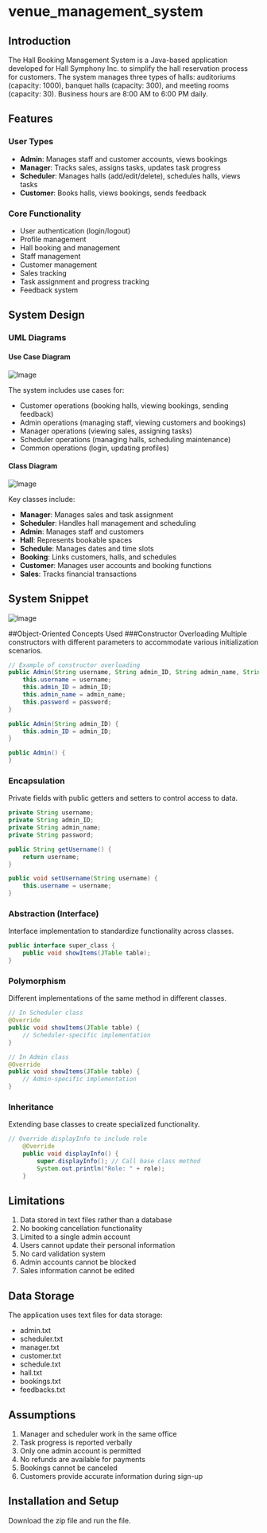 # venue_management_system

## Introduction
The Hall Booking Management System is a Java-based application developed for Hall Symphony Inc. to simplify the hall reservation process for customers. The system manages three types of halls: auditoriums (capacity: 1000), banquet halls (capacity: 300), and meeting rooms (capacity: 30). Business hours are 8:00 AM to 6:00 PM daily.

## Features

### User Types
- **Admin**: Manages staff and customer accounts, views bookings
- **Manager**: Tracks sales, assigns tasks, updates task progress
- **Scheduler**: Manages halls (add/edit/delete), schedules halls, views tasks
- **Customer**: Books halls, views bookings, sends feedback

### Core Functionality
- User authentication (login/logout)
- Profile management
- Hall booking and management
- Staff management
- Customer management
- Sales tracking
- Task assignment and progress tracking
- Feedback system

## System Design

### UML Diagrams

#### Use Case Diagram
![Image](https://github.com/user-attachments/assets/f69f3b88-7457-47c9-9e78-80585386a398)

The system includes use cases for:
- Customer operations (booking halls, viewing bookings, sending feedback)
- Admin operations (managing staff, viewing customers and bookings)
- Manager operations (viewing sales, assigning tasks)
- Scheduler operations (managing halls, scheduling maintenance)
- Common operations (login, updating profiles)

#### Class Diagram
![Image](https://github.com/user-attachments/assets/e2ffb074-2176-4dc5-90d9-3d3fe464d449)

Key classes include:
- **Manager**: Manages sales and task assignment
- **Scheduler**: Handles hall management and scheduling
- **Admin**: Manages staff and customers
- **Hall**: Represents bookable spaces
- **Schedule**: Manages dates and time slots
- **Booking**: Links customers, halls, and schedules
- **Customer**: Manages user accounts and booking functions
- **Sales**: Tracks financial transactions

## System Snippet 
![Image](https://github.com/user-attachments/assets/78a9027b-a9c3-4450-a665-9bf624828f93)

##Object-Oriented Concepts Used
###Constructor Overloading
Multiple constructors with different parameters to accommodate various initialization scenarios.

```java
// Example of constructor overloading
public Admin(String username, String admin_ID, String admin_name, String password) {
    this.username = username;
    this.admin_ID = admin_ID;
    this.admin_name = admin_name;
    this.password = password;
}

public Admin(String admin_ID) {
    this.admin_ID = admin_ID;
}

public Admin() {
}
```

### Encapsulation
Private fields with public getters and setters to control access to data.

```java
private String username;
private String admin_ID;
private String admin_name;
private String password;

public String getUsername() {
    return username;
}

public void setUsername(String username) {
    this.username = username;
}
```

### Abstraction (Interface)


Interface implementation to standardize functionality across classes.

```java
public interface super_class {
    public void showItems(JTable table);
}
```

### Polymorphism
Different implementations of the same method in different classes.
```java
// In Scheduler class
@Override
public void showItems(JTable table) {
    // Scheduler-specific implementation
}

// In Admin class
@Override
public void showItems(JTable table) {
    // Admin-specific implementation
}
```

### Inheritance
Extending base classes to create specialized functionality.
```java
// Override displayInfo to include role
    @Override
    public void displayInfo() {
        super.displayInfo(); // Call base class method
        System.out.println("Role: " + role);
    }
```
## Limitations
1. Data stored in text files rather than a database
2. No booking cancellation functionality
3. Limited to a single admin account
4. Users cannot update their personal information
5. No card validation system
6. Admin accounts cannot be blocked
7. Sales information cannot be edited

## Data Storage
The application uses text files for data storage:
- admin.txt
- scheduler.txt
- manager.txt
- customer.txt
- schedule.txt
- hall.txt
- bookings.txt
- feedbacks.txt

## Assumptions
1. Manager and scheduler work in the same office
2. Task progress is reported verbally
3. Only one admin account is permitted
4. No refunds are available for payments
5. Bookings cannot be canceled
6. Customers provide accurate information during sign-up

## Installation and Setup
Download the zip file and run the file.
